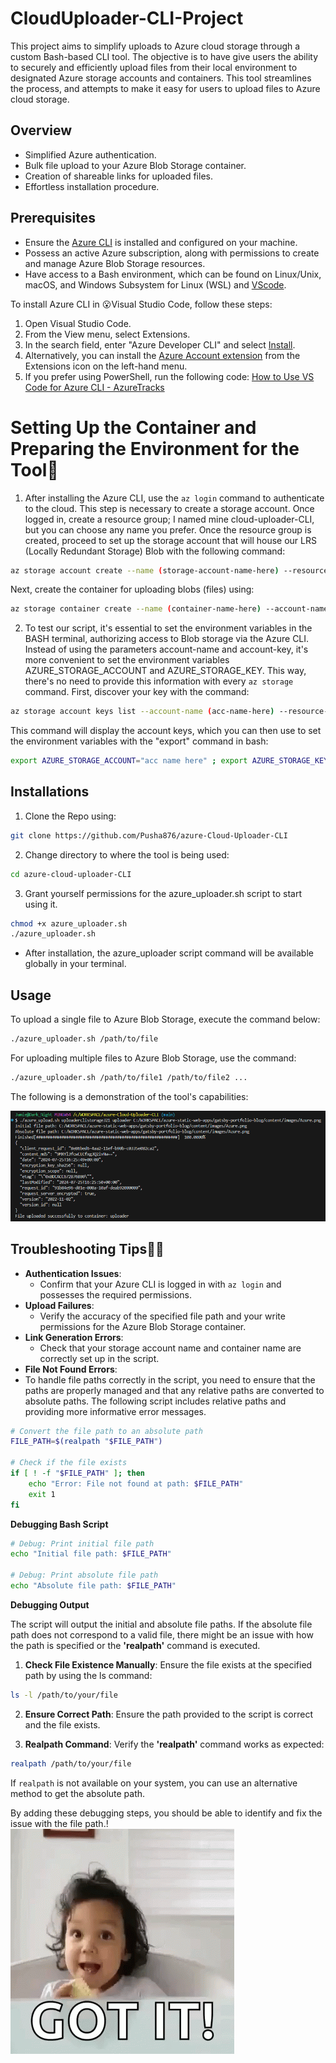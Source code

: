 # CloudUploader-CLI-Project

This project aims to simplify uploads to Azure cloud storage through a custom Bash-based CLI tool. The objective is to have give users the ability to securely and efficiently upload files from their local environment to designated Azure storage accounts and containers. This tool streamlines the process, and attempts to make it easy for users to upload files to Azure cloud storage.

## Overview

- Simplified Azure authentication.
- Bulk file upload to your Azure Blob Storage container.
- Creation of shareable links for uploaded files.
- Effortless installation procedure.

## Prerequisites

- Ensure the [Azure CLI](https://docs.microsoft.com/cli/azure/install-azure-cli) is installed and configured on your machine.
- Possess an active Azure subscription, along with permissions to create and manage Azure Blob Storage resources.
- Have access to a Bash environment, which can be found on Linux/Unix, macOS, and Windows Subsystem for Linux (WSL) and [VScode](https://code.visualstudio.com/Download).

To install Azure CLI in 😮Visual Studio Code, follow these steps:
1. Open Visual Studio Code.
2. From the View menu, select Extensions.
3. In the search field, enter "Azure Developer CLI" and select [Install](https://learn.microsoft.com/en-us/azure/developer/azure-developer-cli/debug).
4. Alternatively, you can install the [Azure Account extension](https://www.howtogeek.com/devops/how-to-access-azure-cloud-shell-from-visual-studio-code/) from the Extensions icon on the left-hand menu.
5. If you prefer using PowerShell, run the following code: [How to Use VS Code for Azure CLI - AzureTracks](https://azuretracks.com/2019/12/how-to-use-vs-code-for-azure-cli/)


# Setting Up the Container and Preparing the Environment for the Tool🚀
1. After installing the Azure CLI, use the `az login` command to authenticate to the cloud. This step is necessary to create a storage account. Once logged in, create a resource group; I named mine cloud-uploader-CLI, but you can choose any name you prefer.
Once the resource group is created, proceed to set up the storage account that will house our LRS (Locally Redundant Storage) Blob with the following command:
```bash
az storage account create --name (storage-account-name-here) --resource-group (resource-group-name-here) --location eastus --sku Standard_LRS --kind StorageV2 --allow-blob-public-access false
```
Next, create the container for uploading blobs (files) using:
```bash
az storage container create --name (container-name-here) --account-name (storage-account) --auth-mode login
```
2. To test our script, it's essential to set the environment variables in the BASH terminal, authorizing access to Blob storage via the Azure CLI. Instead of using the parameters account-name and account-key, it's more convenient to set the environment variables AZURE_STORAGE_ACCOUNT and AZURE_STORAGE_KEY. This way, there's no need to provide this information with every `az storage` command. First, discover your key with the command:
```bash
az storage account keys list --account-name (acc-name-here) --resource-group (resource-group-name-here) --output Table
```
This command will display the account keys, which you can then use to set the environment variables with the "export" command in bash:
```bash
export AZURE_STORAGE_ACCOUNT="acc name here" ; export AZURE_STORAGE_KEY="key goes here"
```

## Installations

1. Clone the Repo using:
```bash
git clone https://github.com/Pusha876/azure-Cloud-Uploader-CLI
```
2. Change directory to where the tool is being used:
```bash
cd azure-cloud-uploader-CLI
```
3. Grant yourself permissions for the azure_uploader.sh script to start using it.
```bash
chmod +x azure_uploader.sh
./azure_uploader.sh
```
* After installation, the azure_uploader script command will be available globally in your terminal.

## Usage

To upload a single file to Azure Blob Storage, execute the command below:

```bash
./azure_uploader.sh /path/to/file
```

For uploading multiple files to Azure Blob Storage, use the command:

```bash
./azure_uploader.sh /path/to/file1 /path/to/file2 ...
```

The following is a demonstration of the tool's capabilities:

![alt text](<azure_uploader_cli/images/uploader successful.png>)

## Troubleshooting Tips😵‍💫

- **Authentication Issues**:
   - Confirm that your Azure CLI is logged in with `az login` and possesses the required permissions.
- **Upload Failures**:
   - Verify the accuracy of the specified file path and your write permissions for the Azure Blob Storage container.
- **Link Generation Errors**:
   - Check that your storage account name and container name are correctly set up in the script.
- **File Not Found Errors**:
- To handle file paths correctly in the script, you need to ensure that the paths are properly managed and that any relative paths are converted to absolute paths. The following script includes relative paths and providing more informative error messages.

```bash
# Convert the file path to an absolute path
FILE_PATH=$(realpath "$FILE_PATH")

# Check if the file exists
if [ ! -f "$FILE_PATH" ]; then
    echo "Error: File not found at path: $FILE_PATH"
    exit 1
fi
```
**Debugging Bash Script**
```bash
# Debug: Print initial file path
echo "Initial file path: $FILE_PATH"

# Debug: Print absolute file path
echo "Absolute file path: $FILE_PATH"

```
**Debugging Output**

The script will output the initial and absolute file paths. If the absolute file path does not correspond to a valid file, there might be an issue with how the path is specified or the **'realpath'** command is executed.

1. **Check File Existence Manually**: Ensure the file exists at the specified path by using the ls command:
```bash
ls -l /path/to/your/file
```
2. **Ensure Correct Path**: Ensure the path provided to the script is correct and the file exists.

1. **Realpath Command**: Verify the **'realpath'** command works as expected:

```bash
realpath /path/to/your/file
```
If `realpath` is not available on your system, you can use an alternative method to get the absolute path.

By adding these debugging steps, you should be able to identify and fix the issue with the file path.!![alt text](azure_uploader_cli/images/image.png)
